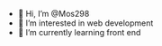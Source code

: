 - 👋 Hi, I’m @Mos298
- 👀 I’m interested in web development
- 🌱 I’m currently learning front end

<!---
Mos298/Mos298 is a ✨ special ✨ repository because its `README.md` (this file) appears on your GitHub profile.
You can click the Preview link to take a look at your changes.
--->
